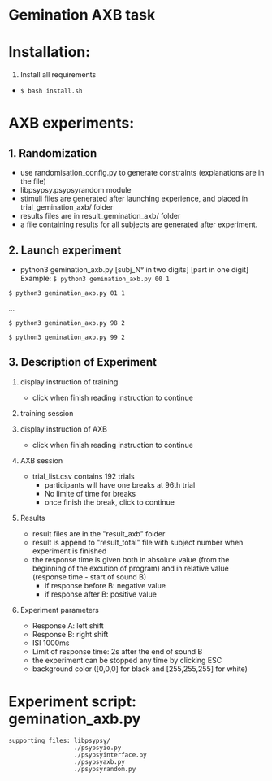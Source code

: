 # Gemination AXB task

# Installation:
1. Install all requirements
 - ```$ bash install.sh```

# AXB experiments:

## 1. Randomization 
- use randomisation_config.py to generate constraints (explanations are in the file)
- libpsypsy.psypsyrandom module
- stimuli files are generated after launching experience, and placed in trial_gemination_axb/ folder
- results files are in result_gemination_axb/ folder
- a file containing results for all subjects are generated after experiment.


## 2. Launch experiment    
- python3 gemination_axb.py [subj_N° in two digits] [part in one digit]
Example: 
```$ python3 gemination_axb.py 00 1```

```$ python3 gemination_axb.py 01 1```

...

```$ python3 gemination_axb.py 98 2```

```$ python3 gemination_axb.py 99 2```



## 3. Description of Experiment
1. display instruction of training
    - click <space> when finish reading instruction to continue
2. training session
3. display instruction of AXB
    - click <space> when finish reading instruction to continue
4. AXB session
    - trial_list.csv contains 192 trials
        - participants will have one breaks at 96th trial
        - No limite of time for breaks
        - once finish the break, click <space> to continue
5. Results
    - result files are in the "result_axb" folder
    - result is append to "result_total" file with subject number when experiment is finished
    - the response time is given both in absolute value (from the beginning of the excution of program) and in relative value (response time - start of sound B) 
        - if response before B: negative value
        - if response after B: positive value

4. Experiment parameters
    - Response A: left shift
    - Response B: right shift
    - ISI 1000ms
    - Limit of response time: 2s after the end of sound B
    - the experiment can be stopped any time by clicking ESC
    - background color ([0,0,0] for black and [255,255,255] for white)

# Experiment script: gemination_axb.py
    supporting files: libpsypsy/
                      ./psypsyio.py
                      ./psypsyinterface.py
                      ./psypsyaxb.py
                      ./psypsyrandom.py
